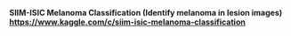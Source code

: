 <b>SIIM-ISIC Melanoma Classification<b> (Identify melanoma in lesion images)<br/>
https://www.kaggle.com/c/siim-isic-melanoma-classification
